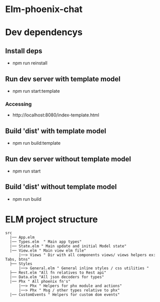 # Elm-phoenix-chat

# Dev dependencys

## Install deps
- npm run reinstall

## Run dev server with template model
- npm run start:template

### Accessing
- http://localhost:8080/index-template.html

## Build 'dist' with template model
- npm run build:template

## Run dev server without template model
- npm run start

## Build 'dist' without template model
- npm run build


# ELM project structure

```
src
  |── App.elm
  |── Types.elm  " Main app types"
  |── State.elm " Main update and initial Model state"  
  |── View.elm " Main view elm file"
      |──> Views " Dir with all components views/ views helpers ex: Tabs, btns"
  ├── Styles
      |──> General.elm " General inline styles / css utilities "
  ├── Rest.elm "All fn relatives to Rest api"
  |── Data.elm "All json decoders for types"
  |── Phx " All phoenix fn's"
      |──> Phx " Helpers for phx module and actions"
      |──> Phx " Msg / other types relative to phx"
  |── CustomEvents " Helpers for custom dom events"
```
